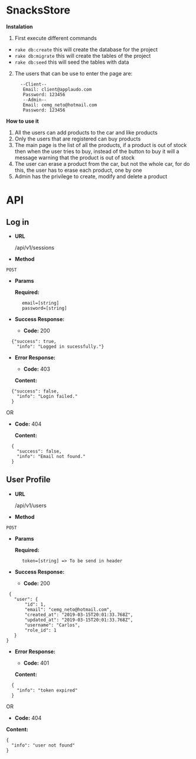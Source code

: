 # SnacksStore

**Instalation**

1. First execute different commands
  - ```rake db:create``` this will create the database for the project
  - ```rake db:migrate``` this will create the tables of the project
  - ```rake db:seed``` this will seed the tables with data
2. The users that can be use to enter the page are:
    ```
      --Client--
       Email: client@applaudo.com
       Password: 123456
       --Admin--
       Email: cemg_neto@hotmail.com
       Password: 123456

     ```
**How to use it**

1. All the users can add products to the car and like products
2. Only the users that are registered can buy products
3. The main page is the list of all the products, if a product is out of stock then when the user tries to buy, instead of the button to buy it will a message warning that the product is out of stock
4. The user can erase a product from the car, but not the whole car, for do this, the user has to erase each product, one by one
5. Admin has the privilege to create, modify and delete a product

# API

## Log in

- **URL**

  /api/v1/sessions

- **Method**
 ```
 POST
 ```
-  **Params**

      **Required:**
```
      email=[string]
      password=[string]
```
-  **Success Response:**

      - **Code:** 200    
```
  {"success": true,
    "info": "Logged in sucessfully."}
```
- **Error Response:**

    - **Code:** 403

    **Content:**
```
  {"success": false,
    "info": "Login failed."
  }
```

OR

  - **Code:** 404
    
    **Content:**
```
  {
    "success": false,
    "info": "Email not found."
  }
```

## User Profile


- **URL**

  /api/v1/users

- **Method**
 ```
 POST
 ```
- **Params**

     **Required:**
```
      token=[string] => To be send in header
```

- **Success Response:**

     -  **Code:** 200    
 ```
  {
    "user": {
        "id": 1,
        "email": "cemg_neto@hotmail.com",
        "created_at": "2019-03-15T20:01:33.768Z",
        "updated_at": "2019-03-15T20:01:33.768Z",
        "username": "Carlos",
        "role_id": 1
    }
}
```
-  **Error Response:**

    -  **Code:** 401

    **Content:**
```
  {
    "info": "token expired"
  }
```

 OR

   -  **Code:** 404
    
   **Content:**
```
{
  "info": "user not found"
}
```
